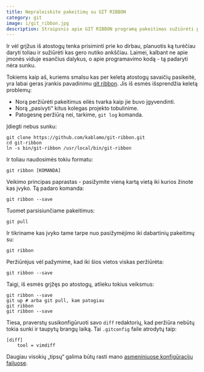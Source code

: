 ```yaml
---
title: Nepraleiskite pakeitimų su GIT RIBBON
category: git
image: i/git_ribbon.jpg
description: Straipsnis apie GIT RIBBON programą pakeitimas sužiūrėti po tam tikro laiko.
---
```


Ir vėl grįžus iš atostogų tenka prisiminti prie ko dirbau, planuotis ką turėčiau
daryti toliau ir sužiūrėti kas gero nutiko ankščiau. Laimei, kalbant ne apie įmonės viduje esančius dalykus, o apie programavimo kodą - tą padaryti nėra sunku.

Tokiems kaip aš, kuriems smalsu kas per keletą atostogų savaičių pasikeitė, yra labai geras įrankis pavadinimu [git ribbon](https://github.com/kablamo/git-ribbon). Jis iš esmės išsprendžia keletą problemų:

* Norą peržiūrėti pakeitimus eilės tvarka kaip jie buvo įgyvendinti.
* Norą „pasivyti“ kitus kolegas projekto tobulinime.
* Patogesnę peržiūrą nei, tarkime, `git log` komanda.

Įdiegti nebus sunku:

    git clone https://github.com/kablamo/git-ribbon.git
    cd git-ribbon
    ln -s bin/git-ribbon /usr/local/bin/git-ribbon

Ir toliau naudosimės tokiu formatu:

    git ribbon [KOMANDA]

Veikimo principas paprastas - pasižymite vieną kartą vietą iki kurios žinote kas įvyko. Tą padaro komanda:

    git ribbon --save

Tuomet parsisiunčiame pakeitimus:

    git pull

Ir tikriname kas įvyko tame tarpe nuo pasižymėjimo iki dabartinių pakeitimų su:

    git ribbon

Peržiūrėjus vėl pažymime, kad iki šios vietos viskas peržiūrėta:

    git ribbon --save

Taigi, iš esmės grįžęs po atostogų, atlieku tokius veiksmus:

    git ribbon --save
    git up # arba git pull, kam patogiau
    git ribbon
    git ribbon --save

Tiesa, praverstų susikonfigūruoti savo `diff` redaktorių, kad peržiūra nebūtų
tokia sunki ir taupytų brangų laiką. Tai `.gitconfig` faile atrodytų taip:

    [diff]
        tool = vimdiff

Daugiau visokių „tipsų“ galima būtų rasti mano [asmeniniuose konfigūracijų failuose](https://github.com/ReekenX/dotfiles/blob/master/.gitconfig.d/merge.ini).
